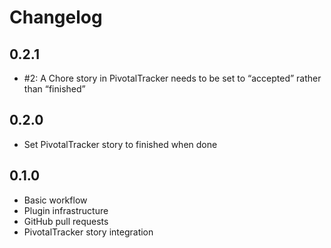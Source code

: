 # Changelog


## 0.2.1

* #2: A Chore story in PivotalTracker needs to be set to “accepted” rather than “finished”



## 0.2.0

* Set PivotalTracker story to finished when done


## 0.1.0

* Basic workflow
* Plugin infrastructure
* GitHub pull requests
* PivotalTracker story integration
